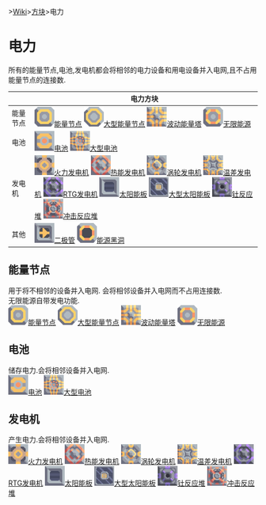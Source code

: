 \>[Wiki](/zhcn.md)>[方块](/zhcn/blocks.md)>电力
# 电力
所有的能量节点,电池,发电机都会将相邻的电力设备和用电设备并入电网,且不占用能量节点的连接数.

||电力方块|
|----|----|  
|能量节点|[![](/images/block-power-node-large.png)能量节点](power/power-node.md) [![](/images/block-power-node-large-large.png)大型能量节点](power/power-node-large.md) [![](/images/block-surge-tower-large.png)波动能量塔](power/surge-tower.md) [![](/images/block-power-source-large.png)无限能源](power/power-source.md)|
|电池|[![](/images/block-battery-large.png)电池](power/battery.md) [![](/images/block-battery-large-large.png)大型电池](power/battery-large.md)|  
|发电机|[![](/images/block-combustion-generator-large.png)火力发电机](power/combustion-generator.md) [![](/images/block-thermal-generator-large.png)热能发电机](power/thermal-generator.md) [![](/images/block-steam-generator-large.png)涡轮发电机](power/steam-generator.md) [![](/images/block-differential-generator-large.png)温差发电机](power/differential-generator-large.md) [![](/images/block-rtg-generator-large.png)RTG发电机](power/rtg-generator.md) [![](/images/block-solar-panel-large.png)太阳能板](power/solar-panel.md) [![](/images/block-solar-panel-large-large.png)大型太阳能板](power/solar-panel-large.md) [![](/images/block-thorium-reactor-large.png)钍反应堆](power/thorium-reactor.md) [![](/images/block-impact-reactor-large.png)冲击反应堆](power/impact-reactor.md)|
|其他|[![](/images/block-diode-large.png)二极管](power/diode.md) [![](/images/block-power-void-large.png)能源黑洞](power/power-void.md)


## 能量节点  
用于将不相邻的设备并入电网. 会将相邻设备并入电网而不占用连接数.  
无限能源自带发电功能.  
[![](/images/block-power-node-large.png)能量节点](power/power-node.md) [![](/images/block-power-node-large-large.png)大型能量节点](power/power-node-large.md) [![](/images/block-surge-tower-large.png)波动能量塔](power/surge-tower.md) [![](/images/block-power-source-large.png)无限能源](power/power-source.md)

## 电池  
储存电力.会将相邻设备并入电网.  
[![](/images/block-battery-large.png)电池](power/battery.md) [![](/images/block-battery-large-large.png)大型电池](power/battery-large.md)

## 发电机  
产生电力.会将相邻设备并入电网.  
[![](/images/block-combustion-generator-large.png)火力发电机](power/combustion-generator.md) [![](/images/block-thermal-generator-large.png)热能发电机](power/thermal-generator.md) [![](/images/block-steam-generator-large.png)涡轮发电机](power/steam-generator.md) [![](/images/block-differential-generator-large.png)温差发电机](power/differential-generator-large.md) [![](/images/block-rtg-generator-large.png)RTG发电机](power/rtg-generator.md) [![](/images/block-solar-panel-large.png)太阳能板](power/solar-panel.md) [![](/images/block-solar-panel-large-large.png)大型太阳能板](power/solar-panel-large.md) [![](/images/block-thorium-reactor-large.png)钍反应堆](power/thorium-reactor.md) [![](/images/block-impact-reactor-large.png)冲击反应堆](power/impact-reactor.md)
